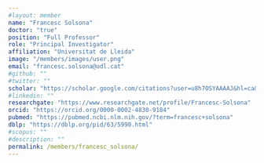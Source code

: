 ```yaml
---
#layout: member
name: "Francesc Solsona"
doctor: "true"
position: "Full Professor"
role: "Principal Investigator"
affiliation: "Universitat de Lleida"
image: "/members/images/user.png"
email: "francesc.solsona@udl.cat"
#github: ""
#twitter: ""
scholar: "https://scholar.google.com/citations?user=u8h7OSYAAAAJ&hl=ca&oi=ao"
#linkedin: ""
researchgate: "https://www.researchgate.net/profile/Francesc-Solsona"
orcid: "https://orcid.org/0000-0002-4830-9184"
pubmed: "https://pubmed.ncbi.nlm.nih.gov/?term=francesc+solsona"
dblp: "https://dblp.org/pid/63/5990.html"
#scopus: ""
#description: ""
permalink: /members/francesc_solsona/
---
```


